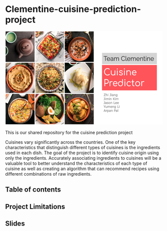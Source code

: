 # Clementine-cuisine-prediction-project

<p align="center">
  <a href="https://docs.google.com/presentation/d/1rQVuPna01ftV61t4Rf2TF07l0IDETDBjaMrvKBboQlw/edit?usp=sharing">
      <img width="525" height="300" src="slides_preview.png">
  </a>
</p>

This is our shared repository for the cuisine prediction project

Cuisines vary significantly across the countries. One of the key characteristics that distinguish different types of cuisines is the ingredients used in each dish. The goal of the project is to identify cuisine origin using only the ingredients. Accurately associating ingredients to cuisines will be a valuable tool to better understand the characteristics of each type of cuisine as well as creating an algorithm that can recommend recipes using different combinations of raw ingredients.


## Table of contents

## Project Limitations

## Slides


